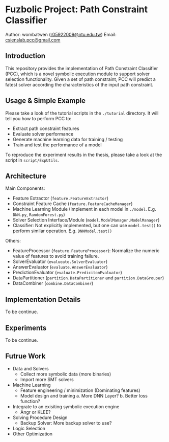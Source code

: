 # Fuzbolic Project: Path Constraint Classifier 
Author: wombatwen (r05922009@ntu.edu.tw)
Email: csienslab.pcc@gmail.com


## Introduction

This repository provides the implementation of Path Constraint Classifier (PCC), which is a novel symbolic execution module to support solver selection functionality.
Given a set of path constraint, PCC will predict a fatest solver according the characteristics of the input path constraint.

## Usage & Simple Example

Please take a look of the tutorial scripts in the ```./tutorial``` directory.
It will tell you how to perform PCC to:
- Extract path constraint features
- Evaluate solver performance
- Generate machine learning data for training / testing
- Train and test the performance of a model

To reproduce the experiment results in the thesis, please take a look at the script in ```script/ExpUtils```.

## Architecture

Main Components:
- Feature Extractor (```feature.FeatureExtractor```)
- Constraint Feature Cache (```feature.FeatureCacheManager```)
- Machine Learning Module (Implement in each model in ```./model```. E.g. ```DNN.py```, ```RandomForest.py```)
- Solver Selection Interface/Module (```model.ModelManager.ModelManager```)
- Classifier: Not explicitly implemented, but one can use ```model.test()``` to perform similar operation. E.g. ```DNNModel.test()```

Others:
- FeatureProcessor (```feature.FeatureProcessor```): Normalize the numeric value of features to avoid training failure.
- SolverEvaluator (```evalueate.SolverEvaluator```)
- AnswerEvaluator (```evaluate.AnswerEvaluator```)
- PredictionEvaluator (```evaluate.PredicitonEvaluator```)
- DataPartitioner (```partition.DataPartitioner``` and ```partition.DataGrouper```)
- DataCombiner (```combine.DataCombiner```)

## Implementation Details

To be continue.

## Experiments

To be continue.

## Futrue Work
- Data and Solvers
    - Collect more symbolic data (more binaries)
    - Import more SMT solvers
- Machine Learning
    - Feature engineering / minimization (Dominating features)
    - Model design and training
        a. More DNN Layer?
        b. Better loss function?
- Integrate to an exisiting symbolic execution engine
    - Angr or KLEE?
- Solving Procedure Design
    - Backup Solver: More backup solver to use?
- Logic Selection
- Other Optimization
    
